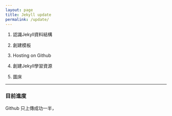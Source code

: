 ```yaml
---
layout: page
title: Jekyll update
permalink: /update/
---
```



1. 認識Jekyll資料結構
2. 創建模板
3. Hosting on Github

4. 創建Jekyll學習資源
5. 圖床

---

### 目前進度

Github 只上傳成功一半，
